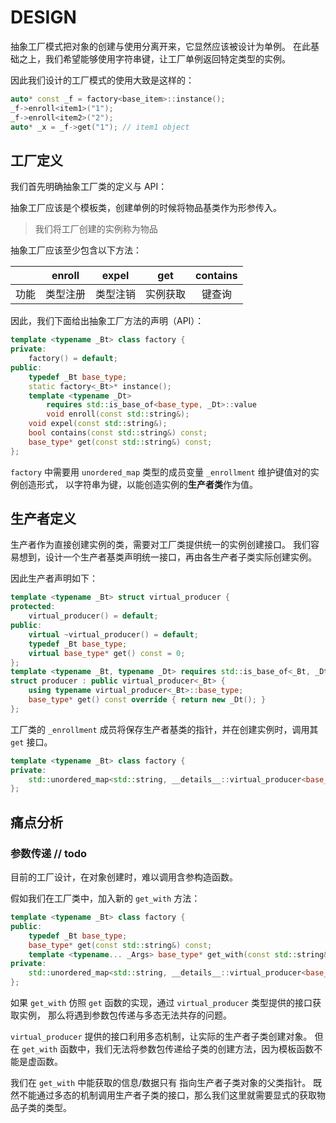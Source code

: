 # DESIGN

抽象工厂模式把对象的创建与使用分离开来，它显然应该被设计为单例。
在此基础之上，我们希望能够使用字符串键，让工厂单例返回特定类型的实例。

因此我们设计的工厂模式的使用大致是这样的：

~~~cpp
auto* const _f = factory<base_item>::instance();
_f->enroll<item1>("1");
_f->enroll<item2>("2");
auto* _x = _f->get("1"); // item1 object
~~~

## 工厂定义

我们首先明确抽象工厂类的定义与 API：

抽象工厂应该是个模板类，创建单例的时候将物品基类作为形参传入。

> 我们将工厂创建的实例称为物品

抽象工厂应该至少包含以下方法：

||enroll|expel|get|contains|
|:-:|:-:|:-:|:-:|:-:|
|功能|类型注册|类型注销|实例获取|键查询|

因此，我们下面给出抽象工厂方法的声明（API）：

~~~cpp
template <typename _Bt> class factory {
private:
    factory() = default;
public:
    typedef _Bt base_type;
    static factory<_Bt>* instance();
    template <typename _Dt>
        requires std::is_base_of<base_type, _Dt>::value
        void enroll(const std::string&);
    void expel(const std::string&);
    bool contains(const std::string&) const;
    base_type* get(const std::string&) const;
};
~~~

`factory` 中需要用 `unordered_map` 类型的成员变量 `_enrollment` 维护键值对的实例创造形式，
以字符串为键，以能创造实例的**生产者类**作为值。

## 生产者定义

生产者作为直接创建实例的类，需要对工厂类提供统一的实例创建接口。
我们容易想到，设计一个生产者基类声明统一接口，再由各生产者子类实际创建实例。

因此生产者声明如下：

~~~cpp
template <typename _Bt> struct virtual_producer {
protected:
    virtual_producer() = default;
public:
    virtual ~virtual_producer() = default;
    typedef _Bt base_type;
    virtual base_type* get() const = 0;
};
template <typename _Bt, typename _Dt> requires std::is_base_of<_Bt, _Dt>::value
struct producer : public virtual_producer<_Bt> {
    using typename virtual_producer<_Bt>::base_type;
    base_type* get() const override { return new _Dt(); }
};
~~~

工厂类的 `_enrollment` 成员将保存生产者基类的指针，并在创建实例时，调用其 `get` 接口。

~~~cpp
template <typename _Bt> class factory {
private:
    std::unordered_map<std::string, __details__::virtual_producer<base_type>*> _enrollment;
};
~~~

## 痛点分析

### 参数传递 // todo

目前的工厂设计，在对象创建时，难以调用含参构造函数。

假如我们在工厂类中，加入新的 `get_with` 方法：

~~~cpp
template <typename _Bt> class factory {
public:
    typedef _Bt base_type;
    base_type* get(const std::string&) const;
    template <typename... _Args> base_type* get_with(const std::string&, _Args&&... _args) const;
private:
    std::unordered_map<std::string, __details__::virtual_producer<base_type>*> _enrollment;
};
~~~

如果 `get_with` 仿照 `get` 函数的实现，通过 `virtual_producer` 类型提供的接口获取实例，
那么将遇到参数包传递与多态无法共存的问题。

`virtual_producer` 提供的接口利用多态机制，让实际的生产者子类创建对象。
但在 `get_with` 函数中，我们无法将参数包传递给子类的创建方法，因为模板函数不能是虚函数。

我们在 `get_with` 中能获取的信息/数据只有 指向生产者子类对象的父类指针。
既然不能通过多态的机制调用生产者子类的接口，那么我们这里就需要显式的获取物品子类的类型。